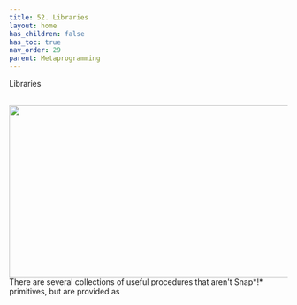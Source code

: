 ```yaml
---
title: 52. Libraries
layout: home
has_children: false
has_toc: true
nav_order: 29
parent: Metaprogramming 
---
```


 Libraries

<img src="/snap-manual/assets/images/image384.png" style="width:31px; height:17px">
<img src="/snap-manual/assets/images/image385.png" style="width:711px; height:311px">
There are several collections of useful
procedures that aren't Snap*!* primitives, but are provided as
